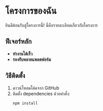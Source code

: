 # โครงการของฉัน

ยินดีต้อนรับสู่โครงการนี้! นี่คือรายละเอียดเกี่ยวกับโครงการ

## ฟีเจอร์หลัก
- **ทำงานได้เร็ว**
- **รองรับหลายแพลตฟอร์ม**

## วิธีติดตั้ง
1. ดาวน์โหลดโค้ดจาก GitHub
2. ติดตั้ง dependencies ด้วยคำสั่ง:
   ```bash
   npm install 
